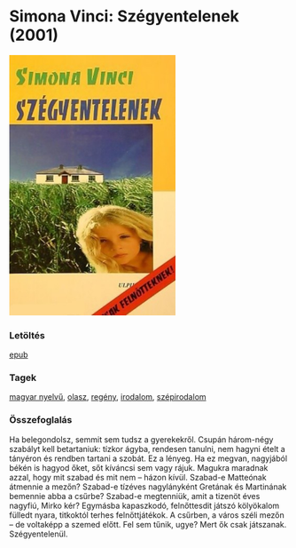 # <a name="id_609">Simona Vinci: Szégyentelenek (2001)</a>
<img src="https://github.com/BercziSandor/calibre_lib/raw/main/main/Simona%20Vinci/Szegyentelenek%20%28609%29/cover.jpg" alt="cover" width="300"/>

### Letöltés
[epub](https://github.com/BercziSandor/calibre_lib/raw/main/main/Simona%20Vinci/Szegyentelenek%20%28609%29/Szegyentelenek%20-%20Simona%20Vinci.epub)

### Tagek
[magyar nyelvű](https://github.com/berczisandor/calibre_lib/blob/main/main/_tags/magyar%20nyelv%c5%b1.md), [olasz](https://github.com/berczisandor/calibre_lib/blob/main/main/_tags/olasz.md), [regény](https://github.com/berczisandor/calibre_lib/blob/main/main/_tags/reg%c3%a9ny.md), [irodalom](https://github.com/berczisandor/calibre_lib/blob/main/main/_tags/irodalom.md), [szépirodalom](https://github.com/berczisandor/calibre_lib/blob/main/main/_tags/sz%c3%a9pirodalom.md)

### Összefoglalás
<div>
<p>Ha belegondolsz, semmit sem tudsz a gyerekekről. Csupán három-négy szabályt kell betartaniuk: tízkor ágyba, rendesen tanulni, nem hagyni ételt a tányéron és rendben tartani a szobát. Ez a lényeg. Ha ez megvan, nagyjából békén is hagyod őket, sőt kíváncsi sem vagy rájuk. Magukra maradnak azzal, hogy mit szabad és mit nem – házon kívül. Szabad-e Matteónak átmennie a mezőn? Szabad-e tízéves nagylányként Gretának és Martinának bemennie abba a csűrbe? Szabad-e megtenniük, amit a tizenöt éves nagyfiú, Mirko kér? Egymásba kapaszkodó, felnőttesdit játszó kölyökalom fülledt nyara, titkoktól terhes felnőttjátékok. A csűrben, a város széli mezőn – de voltaképp a szemed előtt. Fel sem tűnik, ugye? Mert ők csak játszanak. Szégyentelenül.</p></div>


